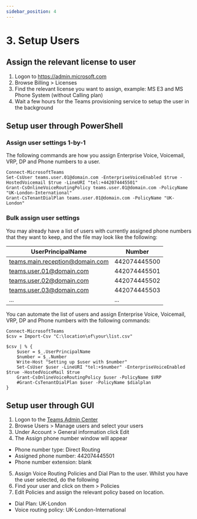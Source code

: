 ```yaml
---
sidebar_position: 4
---
```


# 3. Setup Users

## Assign the relevant license to user

1. Logon to https://admin.microsoft.com
2. Browse Billing > Licenses
3. Find the relevant license you want to assign, example: MS E3 and MS Phone System (without Calling plan)
4. Wait a few hours for the Teams provisioning service to setup the user in the background

## Setup user through PowerShell

### Assign user settings 1-by-1

The following commands are how you assign Enterprise Voice, Voicemail, VRP, DP and Phone numbers to a user.

```
Connect-MicrosoftTeams
Set-CsUser teams.user.01@domain.com -EnterpriseVoiceEnabled $true -HostedVoicemail $true -LineURI "tel:+442074445501"
Grant-CsOnlineVoiceRoutingPolicy teams.user.01@domain.com -PolicyName "UK-London-International"
Grant-CsTenantDialPlan teams.user.01@domain.com -PolicyName "UK-London"
```

### Bulk assign user settings

You may already have a list of users with currently assigned phone numbers that they want to keep, and the file may look like the following:

| UserPrincipalName | Number |
| --- | --- |
| teams.main.reception@domain.com | 442074445500 |
| teams.user.01@domain.com | 442074445501 |
| teams.user.02@domain.com | 442074445502 |
| teams.user.03@domain.com | 442074445503 |
| ... | ...

You can automate the list of users and assign Enterprise Voice, Voicemail, VRP, DP and Phone numbers with the following commands:

```
Connect-MicrosoftTeams
$csv = Import-Csv "C:\location\of\your\list.csv"

$csv | % {
	$user = $_.UserPrincipalName
	$number = $_.Number
	Write-Host "Setting up $user with $number"
	Set-CsUser $user -LineURI "tel:+$number" -EnterpriseVoiceEnabled $true -HostedVoiceMail $true
	Grant-CsOnlineVoiceRoutingPolicy $user -PolicyName $VRP
	#Grant-CsTenantDialPlan $user -PolicyName $dialplan
}
```

## Setup user through GUI

1. Logon to the [Teams Admin Center](https://admin.teams.microsoft.com)
2. Browse Users > Manage users and select your users
3. Under Account > General information click Edit
4. The Assign phone number window will appear
- Phone number type: Direct Routing
- Assigned phone number: 442074445501
- Phone number extension: blank
5. Assign Voice Routing Policies and Dial Plan to the user. Whilst you have the user selected, do the following
6. Find your user and click on them > Policies
7. Edit Policies and assign the relevant policy based on location. 
- Dial Plan: UK-London
- Voice routing policy: UK-London-International